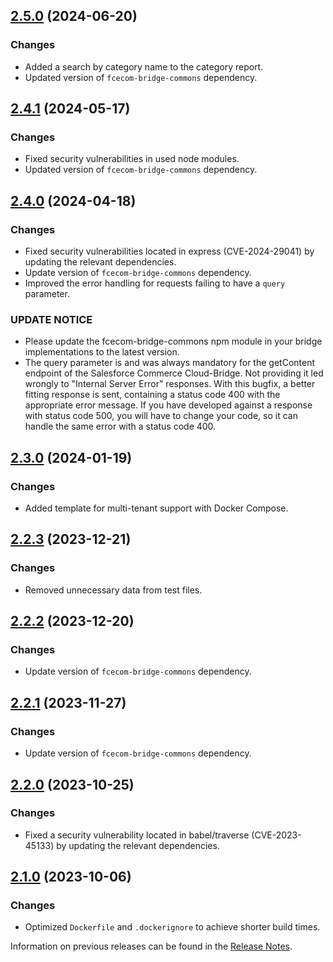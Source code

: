 ## [2.5.0](https://github.com/e-Spirit/fcecom-bridge-api-salesforce/compare/v2.4.1...v2.5.0) (2024-06-20)

### Changes
* Added a search by category name to the category report.
* Updated version of `fcecom-bridge-commons` dependency.

## [2.4.1](https://github.com/e-Spirit/fcecom-bridge-api-salesforce/compare/v2.4.0...v2.4.1) (2024-05-17)

### Changes
* Fixed security vulnerabilities in used node modules.
* Updated version of `fcecom-bridge-commons` dependency.

## [2.4.0](https://github.com/e-Spirit/fcecom-bridge-api-salesforce/compare/v2.3.0...v2.4.0) (2024-04-18)

### Changes
* Fixed security vulnerabilities located in express (CVE-2024-29041) by updating the relevant dependencies.
* Update version of `fcecom-bridge-commons` dependency.
* Improved the error handling for requests failing to have a `query` parameter.

### UPDATE NOTICE
* Please update the fcecom-bridge-commons npm module in your bridge implementations to the latest version.
* The query parameter is and was always mandatory for the getContent endpoint of the Salesforce Commerce Cloud-Bridge.
  Not providing it led wrongly to "Internal Server Error" responses.
  With this bugfix, a better fitting response is sent, containing a status code 400 with the appropriate error message.
  If you have developed against a response with status code 500, you will have to change your code, so it can handle the same error with a status code 400.

## [2.3.0](https://github.com/e-Spirit/fcecom-bridge-api-salesforce/compare/v2.2.3...v2.3.0) (2024-01-19)

### Changes
* Added template for multi-tenant support with Docker Compose.

## [2.2.3](https://github.com/e-Spirit/fcecom-bridge-api-salesforce/compare/v2.2.2...v2.2.3) (2023-12-21)

### Changes
* Removed unnecessary data from test files.

## [2.2.2](https://github.com/e-Spirit/fcecom-bridge-api-salesforce/compare/v2.2.1...v2.2.2) (2023-12-20)

### Changes
* Update version of `fcecom-bridge-commons` dependency.

## [2.2.1](https://github.com/e-Spirit/fcecom-bridge-api-salesforce/compare/v2.2.0...v2.2.1) (2023-11-27)

### Changes
* Update version of `fcecom-bridge-commons` dependency.

## [2.2.0](https://github.com/e-Spirit/fcecom-bridge-api-salesforce/compare/v2.1.0...v2.2.0) (2023-10-25)

### Changes
* Fixed a security vulnerability located in babel/traverse (CVE-2023-45133) by updating the relevant dependencies.

## [2.1.0](https://github.com/e-Spirit/fcecom-bridge-api-salesforce/compare/v2.0.0...v2.1.0) (2023-10-06)

### Changes
* Optimized `Dockerfile` and `.dockerignore` to achieve shorter build times.

Information on previous releases can be found in the [Release Notes](https://docs.e-spirit.com/ecom/fsconnect-com/FirstSpirit_Connect_for_Commerce_Releasenotes_EN.html).
